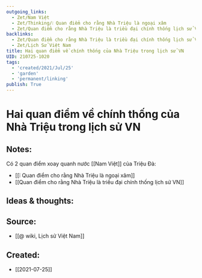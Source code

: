 ```yaml
---
outgoing_links:
  - Zet/Nam Việt
  - Zet/Thinking/❕ Quan điểm cho rằng Nhà Triệu là ngoại xâm
  - Zet/Quan điểm cho rằng Nhà Triệu là triều đại chính thống lịch sử VN
backlinks:
  - Zet/Quan điểm cho rằng Nhà Triệu là triều đại chính thống lịch sử VN
  - Zet/Lịch Sử Việt Nam
title: Hai quan điểm về chính thống của Nhà Triệu trong lịch sử VN
UID: 210725-1020
tags:
  - 'created/2021/Jul/25'
  - 'garden'
  - 'permanent/linking'
publish: True
---
```

# Hai quan điểm về chính thống của Nhà Triệu trong lịch sử VN

## Notes:
Có 2 quan điểm xoay quanh nước [[Nam Việt]] của Triệu Đà:
- [[❕ Quan điểm cho rằng Nhà Triệu là ngoại xâm]]
- [[Quan điểm cho rằng Nhà Triệu là triều đại chính thống lịch sử VN]]

## Ideas & thoughts:

## Source:
- [[@ wiki, Lịch sử Việt Nam]]

## Created:
- [[2021-07-25]]
